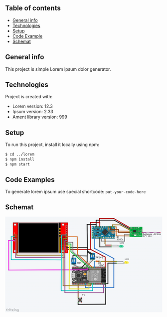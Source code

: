 ## Table of contents
* [General info](#general-info)
* [Technologies](#technologies)
* [Setup](#setup)
* [Code Example](#code-examples)
* [Schemat](#schemat)


## General info
This project is simple Lorem ipsum dolor generator.
	
## Technologies
Project is created with:
* Lorem version: 12.3
* Ipsum version: 2.33
* Ament library version: 999
	
## Setup
To run this project, install it locally using npm:

```
$ cd ../lorem
$ npm install
$ npm start
```
## Code Examples
To generate lorem ipsum use special shortcode: `put-your-code-here`

## Schemat
![Algorithm schema](./images/schema.jpg)
